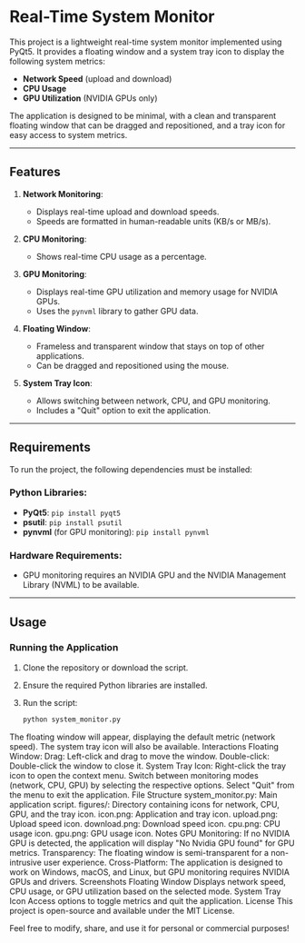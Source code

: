 # Real-Time System Monitor

This project is a lightweight real-time system monitor implemented using PyQt5. It provides a floating window and a system tray icon to display the following system metrics:

- **Network Speed** (upload and download)
- **CPU Usage**
- **GPU Utilization** (NVIDIA GPUs only)

The application is designed to be minimal, with a clean and transparent floating window that can be dragged and repositioned, and a tray icon for easy access to system metrics.

---

## Features

1. **Network Monitoring**:
   - Displays real-time upload and download speeds.
   - Speeds are formatted in human-readable units (KB/s or MB/s).

2. **CPU Monitoring**:
   - Shows real-time CPU usage as a percentage.

3. **GPU Monitoring**:
   - Displays real-time GPU utilization and memory usage for NVIDIA GPUs.
   - Uses the `pynvml` library to gather GPU data.

4. **Floating Window**:
   - Frameless and transparent window that stays on top of other applications.
   - Can be dragged and repositioned using the mouse.

5. **System Tray Icon**:
   - Allows switching between network, CPU, and GPU monitoring.
   - Includes a "Quit" option to exit the application.

---

## Requirements

To run the project, the following dependencies must be installed:

### Python Libraries:
- **PyQt5**: `pip install pyqt5`
- **psutil**: `pip install psutil`
- **pynvml** (for GPU monitoring): `pip install pynvml`

### Hardware Requirements:
- GPU monitoring requires an NVIDIA GPU and the NVIDIA Management Library (NVML) to be available.

---

## Usage

### Running the Application
1. Clone the repository or download the script.
2. Ensure the required Python libraries are installed.
3. Run the script:

   ```bash
   python system_monitor.py
The floating window will appear, displaying the default metric (network speed). The system tray icon will also be available.
Interactions
Floating Window:
Drag: Left-click and drag to move the window.
Double-click: Double-click the window to close it.
System Tray Icon:
Right-click the tray icon to open the context menu.
Switch between monitoring modes (network, CPU, GPU) by selecting the respective options.
Select "Quit" from the menu to exit the application.
File Structure
system_monitor.py: Main application script.
figures/: Directory containing icons for network, CPU, GPU, and the tray icon.
icon.png: Application and tray icon.
upload.png: Upload speed icon.
download.png: Download speed icon.
cpu.png: CPU usage icon.
gpu.png: GPU usage icon.
Notes
GPU Monitoring: If no NVIDIA GPU is detected, the application will display "No Nvidia GPU found" for GPU metrics.
Transparency: The floating window is semi-transparent for a non-intrusive user experience.
Cross-Platform: The application is designed to work on Windows, macOS, and Linux, but GPU monitoring requires NVIDIA GPUs and drivers.
Screenshots
Floating Window
Displays network speed, CPU usage, or GPU utilization based on the selected mode.
System Tray Icon
Access options to toggle metrics and quit the application.
License
This project is open-source and available under the MIT License.

Feel free to modify, share, and use it for personal or commercial purposes!